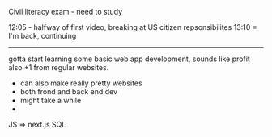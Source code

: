 Civil literacy exam - need to study

12:05 - halfway of first video, breaking at US citizen repsonsibilites
13:10 = I'm back, continuing 


___
gotta start learning some basic web app development, sounds like profit also +1 from regular websites.
 - can also make really pretty websites
 - both frond and back end dev
 - might take a while
 - 
JS => next.js
SQL

